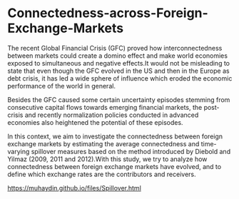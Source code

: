 # Connectedness-across-Foreign-Exchange-Markets

The recent Global Financial Crisis (GFC) proved how interconnectedness between markets could create a domino effect and make world economies exposed to simultaneous and negative 
effects.It would not be misleading to state that even though the GFC evolved in the US and then in the Europe as debt crisis, it has led a wide sphere of influence which eroded 
the economic performance of the world in general.

Besides the GFC caused some certain uncertainty episodes stemming from consecutive capital flows towards emerging financial markets, the post-crisis and recently normalization 
policies conducted in advanced economies also heightened the potential of these episodes.

In this context, we aim to investigate the connectedness between foreign exchange markets by estimating the average connectedness and time-varying spillover measures based on the 
method introduced by Diebold and Yilmaz (2009, 2011 and 2012).With this study, we try to analyze how connectedness between foreign exchange markets have evolved, and to define 
which exchange rates are the contributors and receivers.

https://muhaydin.github.io/files/Spillover.html
